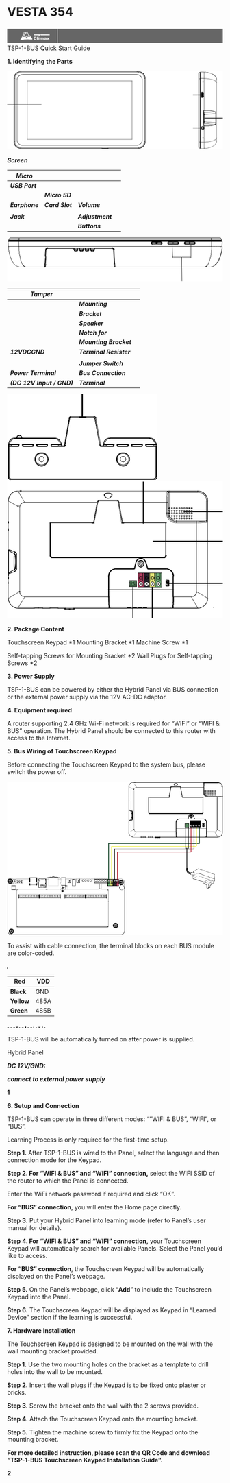 # VESTA 354

![](<.gitbook/assets/0 (64).png>)TSP-1-BUS Quick Start Guide

**1. Identifying the Parts**

![](<.gitbook/assets/1 (82).png>)

_**Screen**_

| _**Micro**_    |                 |                  |   |
| -------------- | --------------- | ---------------- | - |
| _**USB Port**_ |                 |                  |   |
|                | _**Micro SD**_  |                  |   |
| _**Earphone**_ | _**Card Slot**_ | _**Volume**_     |   |
|                |                 |                  |   |
| _**Jack**_     |                 | _**Adjustment**_ |   |
|                |                 | _**Buttons**_    |   |

![](<.gitbook/assets/2 (89).png>)

| _**Tamper**_               |                         |   |
| -------------------------- | ----------------------- | - |
|                            | _**Mounting**_          |   |
|                            | _**Bracket**_           |   |
|                            | _**Speaker**_           |   |
|                            | _**Notch for**_         |   |
|                            | _**Mounting Bracket**_  |   |
| _**12VDCGND**_             | _**Terminal Resister**_ |   |
|                            |                         |   |
|                            | _**Jumper Switch**_     |   |
| _**Power Terminal**_       | _**Bus Connection**_    |   |
| _**(DC 12V Input / GND)**_ | _**Terminal**_          |   |

![](<.gitbook/assets/3 (88).png>) ![](<.gitbook/assets/4 (92).png>)

**2. Package Content**

Touchscreen Keypad \*1 Mounting Bracket \*1 Machine Screw \*1

Self-tapping Screws for Mounting Bracket \*2 Wall Plugs for Self-tapping Screws \*2

**3. Power Supply**

TSP-1-BUS can be powered by either the Hybrid Panel via BUS connection or the external power supply via the 12V AC-DC adaptor.

**4. Equipment required**

A router supporting 2.4 GHz Wi-Fi network is required for “WIFI” or “WIFI & BUS” operation. The Hybrid Panel should be connected to this router with access to the Internet.

**5. Bus Wiring of Touchscreen Keypad**

Before connecting the Touchscreen Keypad to the system bus, please switch the power off.

![](<.gitbook/assets/5 (92).png>)

To assist with cable connection, the terminal blocks on each BUS module are color-coded.

![](<.gitbook/assets/6 (74).png>)

| **Red**    | VDD  |
| ---------- | ---- |
| **Black**  | GND  |
| **Yellow** | 485A |
| **Green**  | 485B |

![](<.gitbook/assets/7 (64).png>) ![](<.gitbook/assets/8 (64).png>) ![](<.gitbook/assets/9 (61).png>) ![](<.gitbook/assets/10 (62).png>) ![](<.gitbook/assets/11 (50).png>) ![](<.gitbook/assets/12 (52).png>) ![](<.gitbook/assets/13 (41).png>) ![](<.gitbook/assets/14 (41).png>) ![](<.gitbook/assets/15 (41).png>) ![](<.gitbook/assets/16 (43).png>) ![](<.gitbook/assets/17 (35).png>) ![](<.gitbook/assets/18 (42).png>) ![](<.gitbook/assets/19 (42).png>) ![](<.gitbook/assets/20 (30).png>)

TSP-1-BUS will be automatically turned on after power is supplied.

Hybrid Panel

_**DC 12V/GND:**_

_**connect to external power supply**_

**1**

**6. Setup and Connection**

TSP-1-BUS can operate in three different modes: “”WIFI & BUS”, “WIFI”, or “BUS”.

Learning Process is only required for the first-time setup.

**Step 1.** After TSP-1-BUS is wired to the Panel, select the language and then connection mode for the Keypad.

**Step 2. For “WIFI & BUS” and “WIFI” connection,** select the WIFI SSID of the router to which the Panel is connected.

Enter the WiFi network password if required and click “OK”.

**For “BUS” connection**, you will enter the Home page directly.

**Step 3.** Put your Hybrid Panel into learning mode (refer to Panel’s user manual for details).

**Step 4. For “WIFI & BUS” and “WIFI” connection,** your Touchscreen Keypad will automatically search for available Panels. Select the Panel you’d like to access.

**For “BUS” connection**, the Touchscreen Keypad will be automatically displayed on the Panel’s webpage.

**Step 5.** On the Panel’s webpage, click “**Add**” to include the Touchscreen Keypad into the Panel.

**Step 6.** The Touchscreen Keypad will be displayed as Keypad in “Learned Device” section if the learning is successful.

**7. Hardware Installation**

The Touchscreen Keypad is designed to be mounted on the wall with the wall mounting bracket provided.

**Step 1.** Use the two mounting holes on the bracket as a template to drill holes into the wall to be mounted.

**Step 2.** Insert the wall plugs if the Keypad is to be fixed onto plaster or bricks.

**Step 3.** Screw the bracket onto the wall with the 2 screws provided.

**Step 4.** Attach the Touchscreen Keypad onto the mounting bracket.

**Step 5.** Tighten the machine screw to firmly fix the Keypad onto the mounting bracket.

**For more detailed instruction, please scan the QR Code and download “TSP-1-BUS Touchscreen Keypad Installation Guide”.**

**2**
